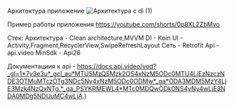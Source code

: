 Архитектура приложение 
![Архитектура с di (1)](https://github.com/user-attachments/assets/5ba45500-07bf-4c4b-a2f4-ec5b4a6955ed)

Пример работы приложения 
https://youtube.com/shorts/0p8XL2ZbMvo

Стек:
Архитектура - Clean architecture,MVVM
DI - Koin
UI - Activity,Fragment,RecyclerView,SwipeRefreshLayout
Сеть - Retrofit
Api - api.video
MinSdk - Api26

Документациия к api - https://docs.api.video/vod?_gl=1*7y3e3u*_gcl_au*MTU5MzQ5Mzk2OS4xNzM5ODc0MTU4LjEzNzczNDE3OTMuMTczOTg3NDc5Ny4xNzM5ODc0ODMw*_ga*ODA3MDM5MzY4LjE3Mzk4NzQxNTg.*_ga_PSYKRMEWL4*MTc0MDQwODk0NS4yNy4wLjE3NDA0MDg5NDUuMC4wLjA.)



